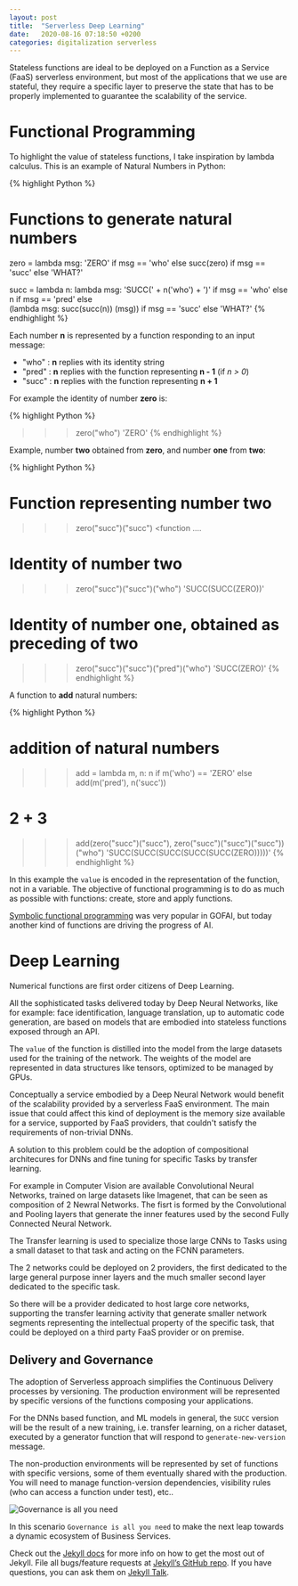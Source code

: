 ```yaml
---
layout: post
title:  "Serverless Deep Learning"
date:   2020-08-16 07:18:50 +0200
categories: digitalization serverless
---
```

Stateless functions are ideal to be deployed on a Function as a Service (FaaS) serverless environment, 
but most of the applications that we use are stateful, they require a specific layer to preserve the state that has to be properly implemented to guarantee the scalability of the service.

# Functional Programming

To highlight the value of stateless functions, I take inspiration by lambda calculus. 
This is an example of Natural Numbers in Python:

{% highlight Python %}
# Functions to generate natural numbers

zero = lambda msg: 'ZERO' if msg == 'who' else succ(zero) if msg == 'succ' else 'WHAT?'

succ = lambda n: lambda msg: 'SUCC(' + n('who') + ')'  if msg == 'who' else n if msg == 'pred' else \
        (lambda msg: succ(succ(n)) (msg)) if msg == 'succ' else 'WHAT?'
{% endhighlight %}

Each number **n** is represented by a function responding to an input message:

- "who" : **n** replies with its identity string
- "pred" : **n** replies with the function representing **n - 1** (if *n > 0*)
- "succ" : **n** replies with the function representing **n + 1**

For example the identity of number **zero** is:

{% highlight Python %}
>>> zero("who")
'ZERO'
{% endhighlight %}

Example, number **two** obtained from **zero**, and number **one** from **two**:

{% highlight Python %}
# Function representing number two
>>> zero("succ")("succ")
<function <lambda>....

# Identity of number two
>>> zero("succ")("succ")("who")
'SUCC(SUCC(ZERO))'

# Identity of number one, obtained as preceding of two
>>> zero("succ")("succ")("pred")("who")
'SUCC(ZERO)'
{% endhighlight %}

A function to **add** natural numbers:

{% highlight Python %}
# addition of natural numbers
>>> add = lambda m, n: n if m('who') == 'ZERO' else add(m('pred'), n('succ'))

# 2 + 3
>>> add(zero("succ")("succ"), zero("succ")("succ")("succ"))("who")
'SUCC(SUCC(SUCC(SUCC(SUCC(ZERO)))))'
{% endhighlight %}

In this example the `value` is encoded in the representation of the function, not in a variable. The objective of functional programming is to do as much as possible with functions: create, store and apply functions.

[Symbolic functional programming](https://en.wikipedia.org/wiki/Symbolic_programming) was very popular in GOFAI, but today another kind of functions are driving the progress of AI.

# Deep Learning
 
Numerical functions are first order citizens of Deep Learning.

All the sophisticated tasks delivered today by Deep Neural Networks, like for example: face identification, language translation, up to automatic code generation, are based on models that are embodied into stateless functions exposed through an API.

The `value` of the function is distilled into the model from the large datasets used for the training of the network. The weights of the model are represented in data structures like tensors, optimized to be managed by GPUs.

Conceptually a service embodied by a Deep Neural Network would benefit of the scalability provided by a serverless FaaS environment. The main issue that could affect this kind of deployment is the memory size available for a service, supported by FaaS providers, that couldn't satisfy the requirements of non-trivial DNNs.

A solution to this problem could be the adoption of compositional architecures for DNNs and fine tuning for specific Tasks by transfer learning.

For example in Computer Vision are available Convolutional Neural Networks, trained on large datasets like Imagenet, that can be seen as composition of 2 Newral Networks. The fisrt is formed by the Convolutional and Pooling layers that generate the inner features used by the second Fully Connected Neural Network.

The Transfer learning is used to specialize those large CNNs to Tasks using a small dataset to that task and acting on the FCNN parameters.

The 2 networks could be deployed on 2 providers, the first dedicated to the large general purpose inner layers and the much smaller second layer dedicated to the specific task.

So there will be a provider dedicated to host large core networks, supporting the transfer learning activity that generate smaller network segments representing the intellectual property of the specific task, that could be deployed on a third party FaaS provider or on premise.

## Delivery and Governance

The adoption of Serverless approach simplifies the Continuous Delivery processes by versioning.
The production environment will be represented by specific versions of the functions composing your applications. 

For the DNNs based function, and ML models in general, the `SUCC` version will be the result of a new training, i.e. transfer learning, on a richer dataset, executed by a generator function that will respond to `generate-new-version` message.

The non-production environments will be represented by set of functions with specific versions, some of them eventually shared with the production. You will need to manage function-version dependencies, visibility rules (who can access a function under test), etc..

![Governance is all you need](/fp_blog/assets/images/Governance_is_all_you_need.png)

In this scenario `Governance is all you need` to make the next leap towards a dynamic ecosystem of Business Services.

Check out the [Jekyll docs][jekyll-docs] for more info on how to get the most out of Jekyll. File all bugs/feature requests at [Jekyll’s GitHub repo][jekyll-gh]. If you have questions, you can ask them on [Jekyll Talk][jekyll-talk].

[jekyll-docs]: https://jekyllrb.com/docs/home
[jekyll-gh]:   https://github.com/jekyll/jekyll
[jekyll-talk]: https://talk.jekyllrb.com/

